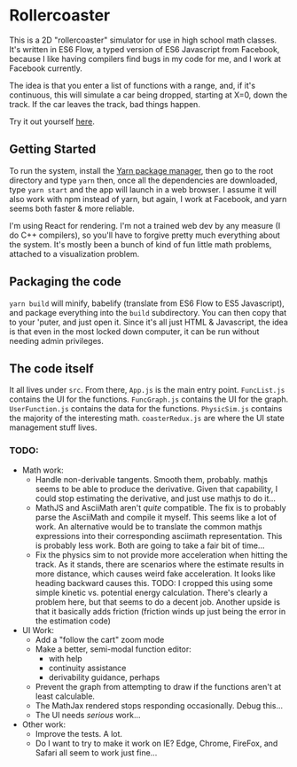 # Rollercoaster

This is a 2D "rollercoaster" simulator for use in high school math classes.
It's written in ES6 Flow, a typed version of ES6 Javascript from Facebook,
because I like having compilers find bugs in my code for me, and I work at
Facebook currently.

The idea is that you enter a list of functions with a range, and,
if it's continuous, this will simulate a car being dropped, starting
at X=0, down the track. If the car leaves the track, bad things
happen.

Try it out yourself [here](https://kevinfrei.github.io/rollercoaster/).

## Getting Started

To run the system, install the
[Yarn package manager](https://yarnpkg.com/docs/install),
then go to the root directory and type `yarn` then, once all the dependencies
are downloaded, type `yarn start` and the app will launch in a web browser.
I assume it will also work with npm instead of yarn, but again, I work at
Facebook, and yarn seems both faster & more reliable.

I'm using React for rendering. I'm not a trained web dev by any measure (I do
C++ compilers), so you'll have to forgive pretty much everything about the
system. It's mostly been a bunch of kind of fun little math problems, attached
to a visualization problem.

## Packaging the code

`yarn build` will minify, babelify (translate from ES6 Flow to ES5 Javascript),
and package everything into the `build` subdirectory. You can then copy that to
your 'puter, and just open it. Since it's all just HTML & Javascript, the idea
is that even in the most locked down computer, it can be run without needing
admin privileges.

## The code itself

It all lives under `src`. From there, `App.js` is the main entry point.
`FuncList.js` contains the UI for the functions.
`FuncGraph.js` contains the UI for the graph.
`UserFunction.js` contains the data for the functions.
`PhysicSim.js` contains the majority of the interesting math.
`coasterRedux.js` are where the UI state management stuff lives.

### TODO:

* Math work:
  * Handle non-derivable tangents. Smooth them, probably. mathjs seems to be
    able to produce the derivative. Given that capability, I could stop
    estimating the derivative, and just use mathjs to do it...
  * MathJS and AsciiMath aren't _quite_ compatible. The fix is to probably parse
    the AsciiMath and compile it myself. This seems like a lot of work. An
    alternative would be to translate the common mathjs expressions into their
    corresponding asciimath representation. This is probably less work. Both are
    going to take a fair bit of time...
  * Fix the physics sim to not provide more acceleration when hitting the track.
    As it stands, there are scenarios where the estimate results in more
    distance, which causes weird fake acceleration. It looks like heading
    backward causes this. TODO: I cropped this using some simple kinetic vs.
    potential energy calculation. There's clearly a problem here, but that seems
    to do a decent job. Another upside is that it basically adds friction
    (friction winds up just being the error in the estimation code)
* UI Work:
  * Add a "follow the cart" zoom mode
  * Make a better, semi-modal function editor:
    * with help
    * continuity assistance
    * derivability guidance, perhaps
  * Prevent the graph from attempting to draw if the functions aren't at least
    calculable.
  * The MathJax rendered stops responding occasionally. Debug this...
  * The UI needs *serious* work...
* Other work:
  * Improve the tests. A lot.
  * Do I want to try to make it work on IE? Edge, Chrome, FireFox, and Safari
    all seem to work just fine...
